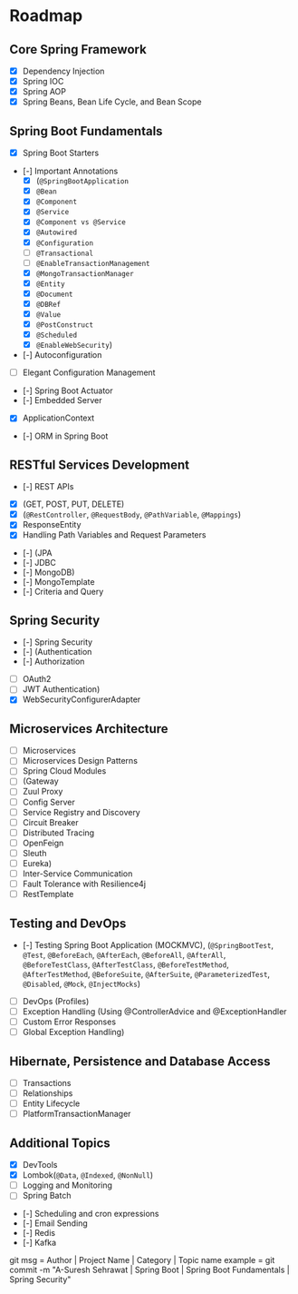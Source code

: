 # Roadmap

## Core Spring Framework

- [x] Dependency Injection
- [x] Spring IOC
- [x] Spring AOP
- [x] Spring Beans, Bean Life Cycle, and Bean Scope

## Spring Boot Fundamentals

- [x] Spring Boot Starters
- [-] Important Annotations
  - [x] (`@SpringBootApplication`
  - [x] `@Bean`
  - [x] `@Component`
  - [x] `@Service`
  - [x] `@Component vs @Service`
  - [x] `@Autowired`
  - [x] `@Configuration`
  - [ ] `@Transactional`
  - [ ] `@EnableTransactionManagement`
  - [x] `@MongoTransactionManager`
  - [x] `@Entity`
  - [x] `@Document`
  - [x] `@DBRef`
  - [x] `@Value`
  - [x] `@PostConstruct`
  - [x] `@Scheduled`
  - [x] `@EnableWebSecurity`)
- [-] Autoconfiguration
- [ ] Elegant Configuration Management
- [-] Spring Boot Actuator
- [-] Embedded Server
- [x] ApplicationContext
- [-] ORM in Spring Boot

## RESTful Services Development

- [-] REST APIs
- [x] (GET, POST, PUT, DELETE)
- [x] (`@RestController`, `@RequestBody`, `@PathVariable`, `@Mappings`)
- [x] ResponseEntity
- [x] Handling Path Variables and Request Parameters
- [-] (JPA
- [-] JDBC
- [-] MongoDB)
- [-] MongoTemplate
- [-] Criteria and Query

## Spring Security

- [-] Spring Security
- [-] (Authentication
- [-] Authorization
- [ ] OAuth2
- [ ] JWT Authentication)
- [x] WebSecurityConfigurerAdapter

## Microservices Architecture

- [ ] Microservices
- [ ] Microservices Design Patterns
- [ ] Spring Cloud Modules
- [ ] (Gateway
- [ ] Zuul Proxy
- [ ] Config Server
- [ ] Service Registry and Discovery
- [ ] Circuit Breaker
- [ ] Distributed Tracing
- [ ] OpenFeign
- [ ] Sleuth
- [ ] Eureka)
- [ ] Inter-Service Communication
- [ ] Fault Tolerance with Resilience4j
- [ ] RestTemplate

## Testing and DevOps

- [-] Testing Spring Boot Application (MOCKMVC), (`@SpringBootTest`, `@Test`, `@BeforeEach`, `@AfterEach`, `@BeforeAll`, `@AfterAll`, `@BeforeTestClass`, `@AfterTestClass`, `@BeforeTestMethod`, `@AfterTestMethod`, `@BeforeSuite`, `@AfterSuite`, `@ParameterizedTest`, `@Disabled`, `@Mock`, `@InjectMocks`)
- [ ] DevOps (Profiles)
- [ ] Exception Handling (Using @ControllerAdvice and @ExceptionHandler
- [ ] Custom Error Responses
- [ ] Global Exception Handling)

## Hibernate, Persistence and Database Access

- [ ] Transactions
- [ ] Relationships
- [ ] Entity Lifecycle
- [ ] PlatformTransactionManager

## Additional Topics

- [x] DevTools
- [x] Lombok(`@Data`, `@Indexed`, `@NonNull`)
- [ ] Logging and Monitoring
- [ ] Spring Batch
- [-] Scheduling and cron expressions
- [-] Email Sending
- [-] Redis
- [-] Kafka


git msg = Author | Project Name | Category | Topic name
example = git commit -m "A-Suresh Sehrawat | Spring Boot | Spring Boot Fundamentals | Spring Security"